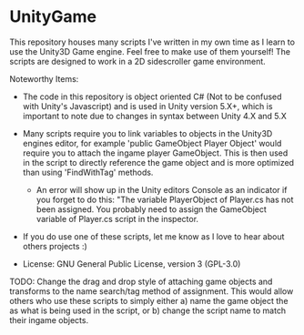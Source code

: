 # UnityGame
This repository houses many scripts I've written in my own time as I learn to use the Unity3D Game engine. Feel free to make use of them yourself! The scripts are designed to work in a 2D sidescroller game environment.

Noteworthy Items:

- The code in this repository is object oriented C# (Not to be confused with Unity's Javascript) and is used in Unity version 5.X+, which is important to note due to changes in syntax between Unity 4.X and 5.X

- Many scripts require you to link variables to objects in the Unity3D engines editor, for example 'public GameObject Player Object' would require you to attach the ingame player GameObject. This is then used in the script to directly reference the game object and is more optimized than using 'FindWithTag' methods.
  - An error will show up in the Unity editors Console as an indicator if you forget to do this: "The variable PlayerObject of Player.cs has not been assigned. You probably need to assign the GameObject variable of Player.cs script in the inspector.

- If you do use one of these scripts, let me know as I love to hear about others projects :)
- License: GNU General Public License, version 3 (GPL-3.0)

TODO: Change the drag and drop style of attaching game objects and transforms to the name search/tag method of assignment. This would allow others who use these scripts to simply either a) name the game object the as what is being used in the script, or b) change the script name to match their ingame objects.
